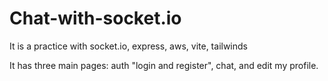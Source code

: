 # Chat-with-socket.io
It is a practice with socket.io, express, aws, vite, tailwinds

It has three main pages: auth "login and register", chat, and edit my profile.


